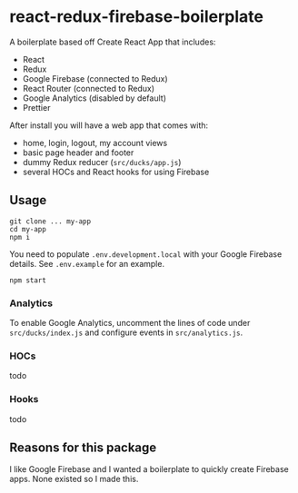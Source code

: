 # react-redux-firebase-boilerplate

A boilerplate based off Create React App that includes:

- React
- Redux
- Google Firebase (connected to Redux)
- React Router (connected to Redux)
- Google Analytics (disabled by default)
- Prettier

After install you will have a web app that comes with:

- home, login, logout, my account views
- basic page header and footer
- dummy Redux reducer (`src/ducks/app.js`)
- several HOCs and React hooks for using Firebase

## Usage

    git clone ... my-app
    cd my-app
    npm i

You need to populate `.env.development.local` with your Google Firebase details. See `.env.example` for an example.

    npm start

### Analytics

To enable Google Analytics, uncomment the lines of code under `src/ducks/index.js` and configure events in `src/analytics.js`.

### HOCs

todo

### Hooks

todo

## Reasons for this package

I like Google Firebase and I wanted a boilerplate to quickly create Firebase apps. None existed so I made this.
